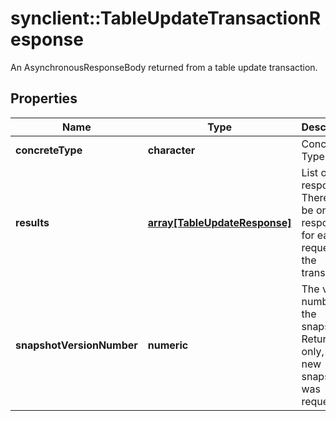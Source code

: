 # synclient::TableUpdateTransactionResponse

An AsynchronousResponseBody returned from a table update transaction.
## Properties
Name | Type | Description | Notes
------------ | ------------- | ------------- | -------------
**concreteType** | **character** | Concrete Type | [optional] 
**results** | [**array[TableUpdateResponse]**](TableUpdateResponse.md) | List of responses. There will be one response for each request in the transaction. | [optional] 
**snapshotVersionNumber** | **numeric** | The version number of the snapshot. Returned only, if a new snapshot was requested. | [optional] 


